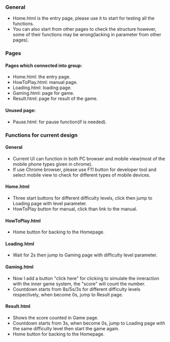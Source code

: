 ### General
- Home.html is the entry page, please use it to start for testing all the functions.
- You can also start from other pages to check the structure however, some of their functions may be wrong(lacking in parameter from other pages).

### Pages
#### Pages which connected into group:
- Home.html: the entry page.
- HowToPlay.html: manual page.
- Loading.html: loading page.
- Gaming.html: page for game.
- Result.html: page for result of the game.

#### Unused page:
- Pause.html: for pause function(if is needed).

### Functions for current design
#### General
- Current UI can function in both PC browser and mobile view(most of the mobile phone types given in chrome).
- If use Chrome browser, please use F11 button for developer tool and select mobile view to check for different types of mobile devices.
#### Home.html
- Three start buttons for different difficulty levels, click then jump to Loading page with level parameter.
- HowToPlay button for manual, click than link to the manual.

#### HowToPlay.html
- Home button for backing to the Homepage.

#### Loading.html
- Wait for 2s then jump to Gaming page with difficulty level parameter.

#### Gaming.html
- Now I add a button "click here" for clicking to simulate the inreraction with the inner game system, the "score" will count the number.
- Countdown starts from 8s/5s/3s for different difficulty levels respectively, when become 0s, jump to Result page.

#### Result.html
- Shows the score counted in Game page.
- Countdown starts from 3s, when become 0s, jump to Loading page with the same difficulty level then start the game again.
- Home button for backing to the Homepage.